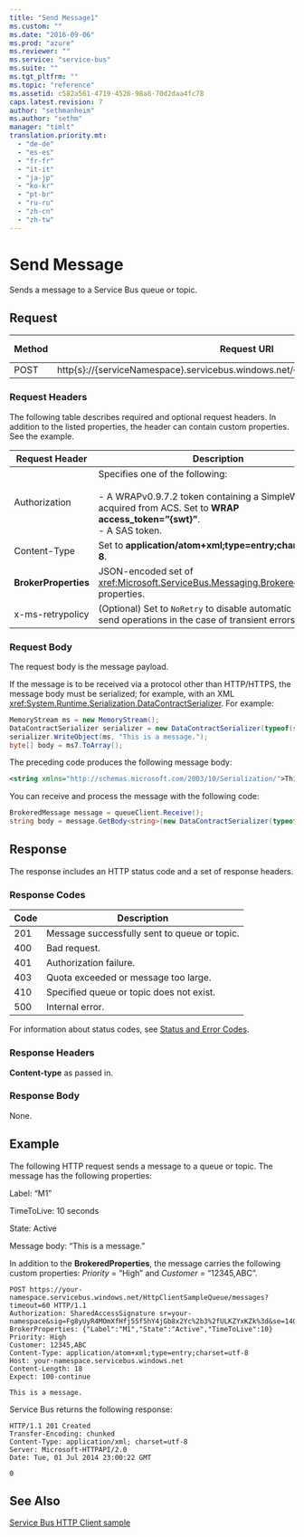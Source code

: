```yaml
---
title: "Send Message1"
ms.custom: ""
ms.date: "2016-09-06"
ms.prod: "azure"
ms.reviewer: ""
ms.service: "service-bus"
ms.suite: ""
ms.tgt_pltfrm: ""
ms.topic: "reference"
ms.assetid: c582a561-4719-4526-98a8-70d2daa4fc78
caps.latest.revision: 7
author: "sethmanheim"
ms.author: "sethm"
manager: "timlt"
translation.priority.mt: 
  - "de-de"
  - "es-es"
  - "fr-fr"
  - "it-it"
  - "ja-jp"
  - "ko-kr"
  - "pt-br"
  - "ru-ru"
  - "zh-cn"
  - "zh-tw"
---
```

# Send Message
Sends a message to a Service Bus queue or topic.  
  
## Request  
  
|Method|Request URI|HTTP Version|  
|------------|-----------------|------------------|  
|POST|http{s}://{serviceNamespace}.servicebus.windows.net/{queuePath&#124;topicPath}/messages|HTTP/1.1|  
  
### Request Headers  
 The following table describes required and optional request headers. In addition to the listed properties, the header can contain custom properties. See the example.  
  
|Request Header|Description|  
|--------------------|-----------------|  
|Authorization|Specifies one of the following:<br /><br /> -   A WRAPv0.9.7.2 token containing a SimpleWebToken acquired from ACS. Set to **WRAP access_token=”{swt}”**.<br />-   A SAS token.|  
|Content-Type|Set to **application/atom+xml;type=entry;charset=utf-8**.|  
|**BrokerProperties**|JSON-encoded set of <xref:Microsoft.ServiceBus.Messaging.BrokeredMessage> properties.|  
|x-ms-retrypolicy|(Optional) Set to `NoRetry` to disable automatic retry on send operations in the case of transient errors.|  
  
### Request Body  
 The request body is the message payload.  
  
 If the message is to be received via a protocol other than HTTP/HTTPS, the message body must be serialized; for example, with an XML <xref:System.Runtime.Serialization.DataContractSerializer>. For example:  
  
```c#  
MemoryStream ms = new MemoryStream();  
DataContractSerializer serializer = new DataContractSerializer(typeof(string));  
serializer.WriteObject(ms, "This is a message.");  
byte[] body = ms7.ToArray();  
```  
  
 The preceding code produces the following message body:  
  
```xml  
<string xmlns="http://schemas.microsoft.com/2003/10/Serialization/">This is a message.</string>  
```  
  
 You can receive and process the message with the following code:  
  
```c#  
BrokeredMessage message = queueClient.Receive();  
string body = message.GetBody<string>(new DataContractSerializer(typeof(string)));  
```  
  
## Response  
 The response includes an HTTP status code and a set of response headers.  
  
### Response Codes  
  
|Code|Description|  
|----------|-----------------|  
|201|Message successfully sent to queue or topic.|  
|400|Bad request.|  
|401|Authorization failure.|  
|403|Quota exceeded or message too large.|  
|410|Specified queue or topic does not exist.|  
|500|Internal error.|  
  
 For information about status codes, see [Status and Error Codes](http://msdn.microsoft.com/library/windowsazure/dd179382.aspx).  
  
### Response Headers  
 **Content-type** as passed in.  
  
### Response Body  
 None.  
  
## Example  
 The following HTTP request sends a message to a queue or topic. The message has the following properties:  
  
 Label: “M1”  
  
 TimeToLive: 10 seconds  
  
 State: Active  
  
 Message body: “This is a message.”  
  
 In addition to the **BrokeredProperties**, the message carries the following custom properties: *Priority* = “High” and *Customer* = “12345,ABC”.  
  
```  
POST https://your-namespace.servicebus.windows.net/HttpClientSampleQueue/messages?timeout=60 HTTP/1.1  
Authorization: SharedAccessSignature sr=your-namespace&sig=Fg8yUyR4MOmXfHfj55f5hY4jGb8x2Yc%2b3%2fULKZYxKZk%3d&se=1404256819&skn=RootManageSharedAccessKey  
BrokerProperties: {"Label":"M1","State":"Active","TimeToLive":10}  
Priority: High  
Customer: 12345,ABC  
Content-Type: application/atom+xml;type=entry;charset=utf-8  
Host: your-namespace.servicebus.windows.net  
Content-Length: 18  
Expect: 100-continue  
  
This is a message.  
```  
  
 Service Bus returns the following response:  
  
```  
HTTP/1.1 201 Created  
Transfer-Encoding: chunked  
Content-Type: application/xml; charset=utf-8  
Server: Microsoft-HTTPAPI/2.0  
Date: Tue, 01 Jul 2014 23:00:22 GMT  
  
0  
```  
  
## See Also  
 [Service Bus HTTP Client sample](http://code.msdn.microsoft.com/windowsazure/Service-Bus-HTTP-client-fe7da74a)